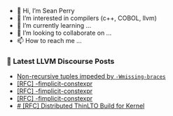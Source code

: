 - 👋 Hi, I’m Sean Perry
- 👀 I’m interested in compilers (c++, COBOL, llvm)
- 🌱 I’m currently learning ...
- 💞️ I’m looking to collaborate on ...
- 📫 How to reach me ...

<!---
s66perry/s66perry is a ✨ special ✨ repository because its `README.md` (this file) appears on your GitHub profile.
You can click the Preview link to take a look at your changes.
--->
### 📕 Latest LLVM Discourse Posts

<!-- DISCOURSE-LLVM:START -->
- [Non-recursive tuples impeded by `-Wmissing-braces`](https://discourse.llvm.org/t/non-recursive-tuples-impeded-by-wmissing-braces/85967#post_1)
- [[RFC] -fimplicit-constexpr](https://discourse.llvm.org/t/rfc-fimplicit-constexpr/85963#post_8)
- [[RFC] -fimplicit-constexpr](https://discourse.llvm.org/t/rfc-fimplicit-constexpr/85963#post_7)
- [[RFC] -fimplicit-constexpr](https://discourse.llvm.org/t/rfc-fimplicit-constexpr/85963#post_6)
- [# [RFC] Distributed ThinLTO Build for Kernel](https://discourse.llvm.org/t/rfc-distributed-thinlto-build-for-kernel/85934#post_4)
<!-- DISCOURSE-LLVM:END -->
